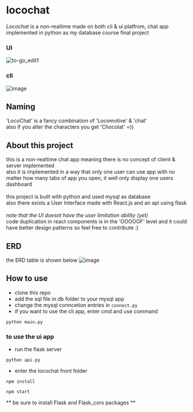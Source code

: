 # locochat

*Locochat* is a non-realtime made on both cli & ui platfrom, chat app implemented in python as my database course final project
### UI
![to-go_edit1](https://user-images.githubusercontent.com/78591315/176680600-71bfb0c6-2a60-49b1-85f9-29f9bc347c6f.gif)
### cli
![image](https://user-images.githubusercontent.com/78591315/176684957-1fca46c9-3d3c-4b38-a54c-22a4389ce6e1.png)



## Naming  <br/>
  'LocoChat' is a fancy combination of 'Locomotive' & 'chat'
  <br />
  also if you alter the characters you get 'Chocolat' =))
  
  
## About this project
  this is a non-realtime chat app meaning there is no concept of client & server implemented <br/>
  also it is implemented in a way that only one user can use app with no matter how many tabs of app you open, it well only display one users dashboard
  <br />
  <br />
  this project is built with python and used mysql as database <br/>
  also there exists a User Interface made with React.js and an api using flask <br /> <br />
  *note that the UI doesnt have the user limitation ability (yet)* <br/>
  code duplication in react components is in the 'OOOOOF' level and it could have better design patterns so feel free to contribute :)
  
 
## ERD
the ERD table is shown below
![image](https://user-images.githubusercontent.com/78591315/175594899-fbd4c432-3053-49f5-a1dd-8eabf3021e19.png)

## How to use
 - clone this repo
 - add the sql file in db folder to your mysql app
 - change the mysql conncetion entries in `connect.py`
 - if you want to use the cli app, enter cmd and use command 
 ```
 python main.py
 ```
 ### to use the ui app
 - run the flask server <br/>
  ```
  python api.py
  ```
 - enter the locochat front folder <br/>
 ```
 npm install
 ``` 
 ```
 npm start
 ```
** be sure to install Flask and Flask_cors packages **
 
